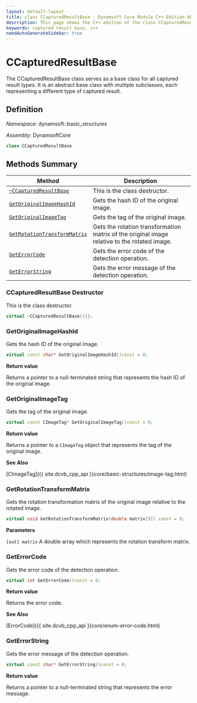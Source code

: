 ```yaml
---
layout: default-layout
title: class CCapturedResultBase - Dynamsoft Core Module C++ Edition API Reference
description: This page shows the C++ edition of the class CCapturedResultBase in Dynamsoft Core Module.
keywords: captured result base, c++
needAutoGenerateSidebar: true
---
```


# CCapturedResultBase

The CCapturedResultBase class serves as a base class for all captured result types. It is an abstract base class with multiple subclasses, each representing a different type of captured result.

## Definition

*Namespace:* dynamsoft::basic_structures

*Assembly:* DynamsoftCore

```cpp
class CCapturedResultBase 
```

## Methods Summary

| Method                         | Description|
|--------------------------------|------------|
| [`~CCapturedResultBase`](#ccapturedresultbase-destructor) | This is the class destructor. |
| [`GetOriginalImageHashId`](#getoriginalimagehashid)| Gets the hash ID of the original image. |
| [`GetOriginalImageTag`](#getoriginalimagetag)| Gets the tag of the original image. |
| [`GetRotationTransformMatrix`](#getrotationtransformmatrix)| Gets the rotation transformation matrix of the original image relative to the rotated image. |
| [`GetErrorCode`](#geterrorcode)| Gets the error code of the detection operation. |
| [`GetErrorString`](#geterrorstring)| Gets the error message of the detection operation. |

### CCapturedResultBase Destructor

This is the class destructor.

```cpp
virtual ~CCapturedResultBase(){};
```

### GetOriginalImageHashId

Gets the hash ID of the original image.

```cpp
virtual const char* GetOriginalImageHashId()const = 0;
```

**Return value**

Returns a pointer to a null-terminated string that represents the hash ID of the original image.

### GetOriginalImageTag

Gets the tag of the original image.

```cpp
virtual const CImageTag* GetOriginalImageTag()const = 0;
```

**Return value**

Returns a pointer to a `CImageTag` object that represents the tag of the original image.

**See Also**

[CImageTag]({{ site.dcvb_cpp_api }}core/basic-structures/image-tag.html)

### GetRotationTransformMatrix

Gets the rotation transformation matrix of the original image relative to the rotated image.

```cpp
virtual void GetRotationTransformMatrix(double matrix[9]) const = 0;
```

**Parameters**

`[out] matrix` A double array which represents the rotation transform matrix.

### GetErrorCode

Gets the error code of the detection operation.

```cpp
virtual int GetErrorCode()const = 0;
```

**Return value**

Returns the error code.

**See Also**

[ErrorCode]({{ site.dcvb_cpp_api }}core/enum-error-code.html)

### GetErrorString

Gets the error message of the detection operation.

```cpp
virtual const char* GetErrorString()const = 0;
```

**Return value**

Returns a pointer to a null-terminated string that represents the error message.